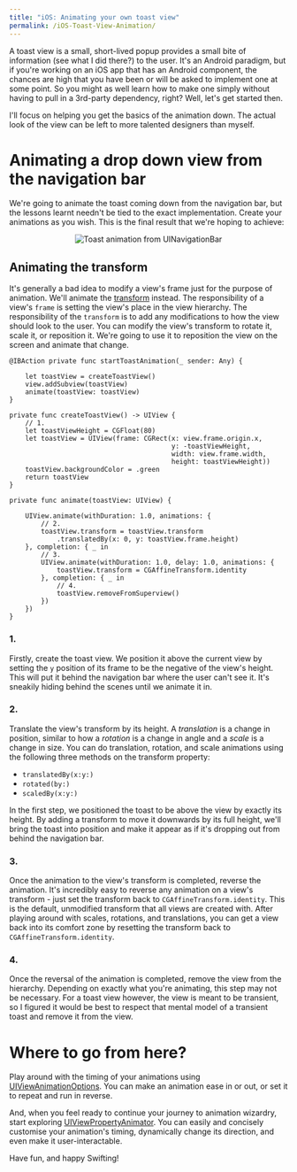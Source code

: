 ```yaml
---
title: "iOS: Animating your own toast view"
permalink: /iOS-Toast-View-Animation/
---
```


A toast view is a small, short-lived popup provides a small bite of information (see what I did there?) to the user. It's an Android paradigm, but if you're working on an iOS app that has an Android component, the chances are high that you have been or will be asked to implement one at some point. So you might as well learn how to make one simply without having to pull in a 3rd-party dependency, right? Well, let's get started then.

I'll focus on helping you get the basics of the animation down. The actual look of the view can be left to more talented designers than myself.

# Animating a drop down view from the navigation bar

We're going to animate the toast coming down from the navigation bar, but the lessons learnt needn't be tied to the exact implementation. Create your animations as you wish. This is the final result that we're hoping to achieve:

<p style="text-align:center"><img alt="Toast animation from UINavigationBar" src="{{ site.url }}/assets/images/ToastAnimation/example.gif"/></p>

## Animating the transform
It's generally a bad idea to modify a view's frame just for the purpose of animation. We'll animate the [transform](https://developer.apple.com/documentation/uikit/uiview/1622459-transform) instead. The responsibility of a view's `frame` is setting the view's place in the view hierarchy. The responsibility of the `transform` is to add any modifications to how the view should look to the user. You can modify the view's transform to rotate it, scale it, or reposition it. We're going to use it to reposition the view on the screen and animate that change.

```
@IBAction private func startToastAnimation(_ sender: Any) {
    
    let toastView = createToastView()
    view.addSubview(toastView)
    animate(toastView: toastView)
}

private func createToastView() -> UIView {
    // 1.
    let toastViewHeight = CGFloat(80)
    let toastView = UIView(frame: CGRect(x: view.frame.origin.x,
                                         y: -toastViewHeight,
                                         width: view.frame.width,
                                         height: toastViewHeight))
    toastView.backgroundColor = .green
    return toastView
}

private func animate(toastView: UIView) {
    
    UIView.animate(withDuration: 1.0, animations: {
        // 2.
        toastView.transform = toastView.transform
            .translatedBy(x: 0, y: toastView.frame.height)
    }, completion: { _ in
        // 3.
        UIView.animate(withDuration: 1.0, delay: 1.0, animations: {
            toastView.transform = CGAffineTransform.identity
        }, completion: { _ in
            // 4.
            toastView.removeFromSuperview()
        })
    })
}
```

### 1.

Firstly, create the toast view. We position it above the current view by setting the `y` position of its frame to be the negative of the view's height. This will put it behind the navigation bar where the user can't see it. It's sneakily hiding behind the scenes until we animate it in.

### 2.

Translate the view's transform by its height. A *translation* is a change in position, similar to how a *rotation* is a change in angle and a *scale* is a change in size. You can do translation, rotation, and scale animations using the following three methods on the transform property:
- `translatedBy(x:y:)`
- `rotated(by:)`
- `scaledBy(x:y:)`

In the first step, we positioned the toast to be above the view by exactly its height. By adding a transform to move it downwards by its full height, we'll bring the toast into position and make it appear as if it's dropping out from behind the navigation bar.

### 3.

Once the animation to the view's transform is completed, reverse the animation. It's incredibly easy to reverse any animation on a view's transform - just set the transform back to `CGAffineTransform.identity`. This is the default, unmodified transform that all views are created with. After playing around with scales, rotations, and translations, you can get a view back into its comfort zone by resetting the transform back to `CGAffineTransform.identity`.

### 4. 

Once the reversal of the animation is completed, remove the view from the hierarchy. Depending on exactly what you're animating, this step may not be necessary. For a toast view however, the view is meant to be transient, so I figured it would be best to respect that mental model of a transient toast and remove it from the view.

# Where to go from here?

Play around with the timing of your animations using [UIViewAnimationOptions](https://developer.apple.com/documentation/uikit/uiviewanimationoptions). You can make an animation ease in or out, or set it to repeat and run in reverse.

And, when you feel ready to continue your journey to animation wizardry, start exploring [UIViewPropertyAnimator](https://developer.apple.com/documentation/uikit/uiviewpropertyanimator). You can easily and concisely customise your animation's timing, dynamically change its direction, and even make it user-interactable.

Have fun, and happy Swifting!
